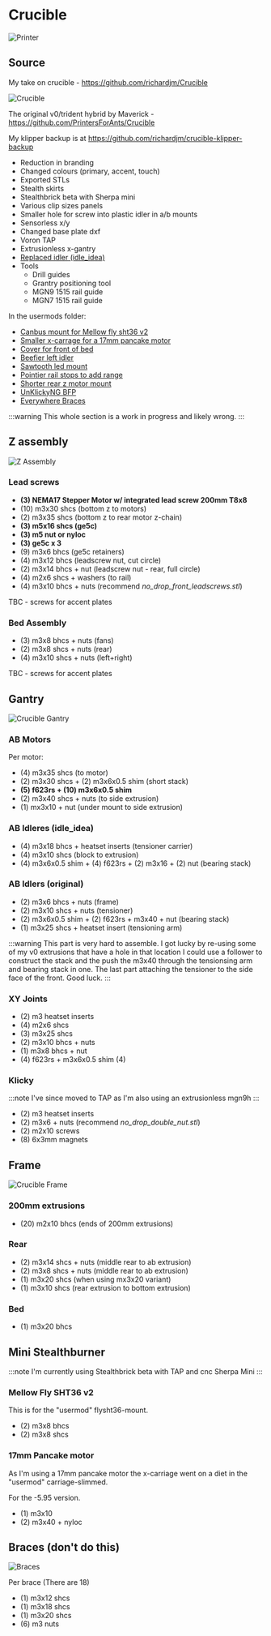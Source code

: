 # Crucible

![Printer](../static/img/crucible/printer.jpg)

## Source

My take on crucible - <https://github.com/richardjm/Crucible>

![Crucible](../static/img/crucible/crucible.png)

The original v0/trident hybrid by Maverick - <https://github.com/PrintersForAnts/Crucible>

My klipper backup is at <https://github.com/richardjm/crucible-klipper-backup>

- Reduction in branding
- Changed colours (primary, accent, touch)
- Exported STLs
- Stealth skirts
- Stealthbrick beta with Sherpa mini
- Various clip sizes panels
- Smaller hole for screw into plastic idler in a/b mounts
- Sensorless x/y
- Changed base plate dxf
- Voron TAP
- Extrusionless x-gantry
- [Replaced idler (idle_idea)](https://github.com/richardjm/Crucible/tree/main/Usermods/richardjm/idle_idea)
- Tools
  - Drill guides
  - Grantry positioning tool
  - MGN9 1515 rail guide
  - MGN7 1515 rail guide

In the usermods folder:

- [Canbus mount for Mellow fly sht36 v2](https://github.com/richardjm/Crucible/tree/main/Usermods/richardjm/flysht36-mount)
- [Smaller x-carrage for a 17mm pancake motor](https://github.com/richardjm/Crucible/tree/main/Usermods/richardjm/carriage-slimmed)
- [Cover for front of bed](https://github.com/richardjm/Crucible/tree/main/Usermods/richardjm/frond-bed-cover)
- [Beefier left idler](https://github.com/richardjm/Crucible/tree/main/Usermods/richardjm/idler_beefy)
- [Sawtooth led mount](https://github.com/richardjm/Crucible/tree/main/Usermods/richardjm/leds)
- [Pointier rail stops to add range](https://github.com/richardjm/Crucible/tree/main/Usermods/richardjm/pointy-stop)
- [Shorter rear z motor mount](https://github.com/richardjm/Crucible/tree/main/Usermods/richardjm/short-rear-z)
- [UnKlickyNG BFP](https://github.com/richardjm/Crucible/tree/main/Usermods/richardjm/UnKlickyNG)
- [Everywhere Braces](https://github.com/richardjm/Crucible/tree/main/Usermods/richardjm/everywhere-brace)

:::warning
This whole section is a work in progress and likely wrong.
:::


## Z assembly

![Z Assembly](../static/img/crucible/z-asembly.png)

### Lead screws

- **(3) NEMA17 Stepper Motor w/ integrated lead screw 200mm T8x8**
- (10) m3x30 shcs (bottom z to motors)
- (2) m3x35 shcs (bottom z to rear motor z-chain)
- **(3) m5x16 shcs (ge5c)**
- **(3) m5 nut or nyloc**
- **(3) ge5c x 3**
- (9) m3x6 bhcs (ge5c retainers)
- (4) m3x12 bhcs (leadscrew nut, cut circle)
- (2) m3x14 bhcs + nut (leadscrew nut - rear, full circle)
- (4) m2x6 shcs + washers (to rail)
- (4) m3x10 bhcs + nuts (recommend _no_drop_front_leadscrews.stl_)

TBC - screws for accent plates

### Bed Assembly

- (3) m3x8 bhcs + nuts (fans)
- (2) m3x8 shcs + nuts (rear)
- (4) m3x10 shcs + nuts (left+right)

TBC - screws for accent plates

## Gantry

![Crucible Gantry](../static/img/crucible/gantry.png)

### AB Motors

Per motor:

- (4) m3x35 shcs (to motor)
- (2) m3x30 shcs + (2) m3x6x0.5 shim (short stack)
- **(5) f623rs + (10) m3x6x0.5 shim**
- (2) m3x40 shcs + nuts (to side extrusion)
- (1) mx3x10 + nut (under mount to side extrusion)

### AB Idleres (idle_idea)

- (4) m3x18 bhcs + heatset inserts (tensioner carrier)
- (4) m3x10 shcs (block to extrusion)
- (4) m3x6x0.5 shim + (4) f623rs + (2) m3x16 + (2) nut (bearing stack)

### AB Idlers (original)

- (2) m3x6 bhcs + nuts (frame)
- (2) m3x10 shcs + nuts (tensioner)
- (2) m3x6x0.5 shim + (2) f623rs + m3x40 + nut (bearing stack)
- (1) m3x25 shcs + heatset insert (tensioning arm)

:::warning
This part is very hard to assemble. I got lucky by re-using some of my v0
extrusions that have a hole in that location I could use a follower to
construct the stack and the push the m3x40 through the tensionsing arm and
bearing stack in one.
The last part attaching the tensioner to the side face of the front.
Good luck.
:::

### XY Joints

- (2) m3 heatset inserts
- (4) m2x6 shcs
- (3) m3x25 shcs
- (2) m3x10 bhcs + nuts
- (1) m3x8 bhcs + nut
- (4) f623rs + m3x6x0.5 shim (4)

### Klicky

:::note
I've since moved to TAP as I'm also using an extrusionless mgn9h
:::

- (2) m3 heatset inserts
- (2) m3x6 + nuts (recommend _no_drop_double_nut.stl_)
- (2) m2x10 screws
- (8) 6x3mm magnets

## Frame

![Crucible Frame](../static/img/crucible/frame.png)

### 200mm extrusions

- (20) m2x10 bhcs (ends of 200mm extrusions)

### Rear

- (2) m3x14 shcs + nuts (middle rear to ab extrusion)
- (2) m3x8 shcs + nuts (middle rear to ab extrusion)
- (1) m3x20 shcs (when using mx3x20 variant)
- (1) m3x10 shcs (rear extrusion to bottom extrusion)

### Bed

- (1) m3x20 bhcs

## Mini Stealthburner

:::note
I'm currently using Stealthbrick beta with TAP and cnc Sherpa Mini
:::

### Mellow Fly SHT36 v2

This is for the "usermod" flysht36-mount.

- (2) m3x8 bhcs
- (2) m3x8 shcs

### 17mm Pancake motor

As I'm using a 17mm pancake motor the x-carriage went on a diet in the
"usermod" carriage-slimmed.

For the -5.95 version.

- (1) m3x10
- (2) m3x40 + nyloc

## Braces (don't do this)

![Braces](../static/img/crucible/braces.png)

Per brace (There are 18)

- (1) m3x12 shcs
- (1) m3x18 shcs
- (1) m3x20 shcs
- (6) m3 nuts
